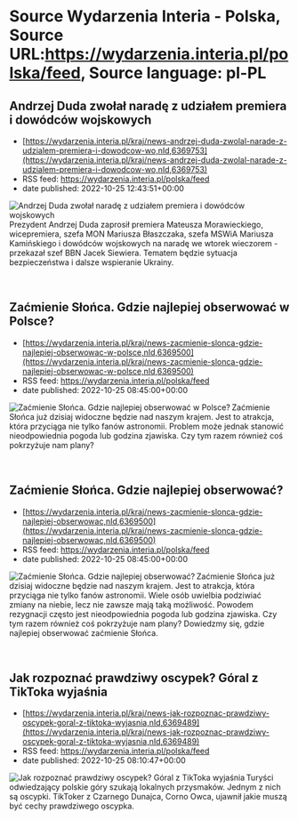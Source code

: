 # Source Wydarzenia Interia - Polska, Source URL:https://wydarzenia.interia.pl/polska/feed, Source language: pl-PL

## Andrzej Duda zwołał naradę z udziałem premiera i dowódców wojskowych
 - [https://wydarzenia.interia.pl/kraj/news-andrzej-duda-zwolal-narade-z-udzialem-premiera-i-dowodcow-wo,nId,6369753](https://wydarzenia.interia.pl/kraj/news-andrzej-duda-zwolal-narade-z-udzialem-premiera-i-dowodcow-wo,nId,6369753)
 - RSS feed: https://wydarzenia.interia.pl/polska/feed
 - date published: 2022-10-25 12:43:51+00:00

<p><a href="https://wydarzenia.interia.pl/kraj/news-andrzej-duda-zwolal-narade-z-udzialem-premiera-i-dowodcow-wo,nId,6369753"><img align="left" alt="Andrzej Duda zwołał naradę z udziałem premiera i dowódców wojskowych" src="https://i.iplsc.com/andrzej-duda-zwolal-narade-z-udzialem-premiera-i-dowodcow-wo/000G90J1P114GXE4-C321.jpg" /></a>Prezydent Andrzej Duda zaprosił premiera Mateusza Morawieckiego, wicepremiera, szefa MON Mariusza Błaszczaka, szefa MSWiA Mariusza Kamińskiego i dowódców wojskowych na naradę we wtorek wieczorem - przekazał szef BBN Jacek Siewiera. Tematem będzie sytuacja bezpieczeństwa i dalsze wspieranie Ukrainy.</p><br clear="all" />

## Zaćmienie Słońca. Gdzie najlepiej obserwować w Polsce?
 - [https://wydarzenia.interia.pl/kraj/news-zacmienie-slonca-gdzie-najlepiej-obserwowac-w-polsce,nId,6369500](https://wydarzenia.interia.pl/kraj/news-zacmienie-slonca-gdzie-najlepiej-obserwowac-w-polsce,nId,6369500)
 - RSS feed: https://wydarzenia.interia.pl/polska/feed
 - date published: 2022-10-25 08:45:00+00:00

<p><a href="https://wydarzenia.interia.pl/kraj/news-zacmienie-slonca-gdzie-najlepiej-obserwowac-w-polsce,nId,6369500"><img align="left" alt="Zaćmienie Słońca. Gdzie najlepiej obserwować w Polsce?" src="https://i.iplsc.com/zacmienie-slonca-gdzie-najlepiej-obserwowac-w-polsce/000G8ZAF48R7OS1P-C321.jpg" /></a>Zaćmienie Słońca już dzisiaj widoczne będzie nad naszym krajem. Jest to atrakcja, która przyciąga nie tylko fanów astronomii. Problem może jednak stanowić nieodpowiednia pogoda lub godzina zjawiska. Czy tym razem również coś pokrzyżuje nam plany? </p><br clear="all" />

## Zaćmienie Słońca. Gdzie najlepiej obserwować?
 - [https://wydarzenia.interia.pl/kraj/news-zacmienie-slonca-gdzie-najlepiej-obserwowac,nId,6369500](https://wydarzenia.interia.pl/kraj/news-zacmienie-slonca-gdzie-najlepiej-obserwowac,nId,6369500)
 - RSS feed: https://wydarzenia.interia.pl/polska/feed
 - date published: 2022-10-25 08:45:00+00:00

<p><a href="https://wydarzenia.interia.pl/kraj/news-zacmienie-slonca-gdzie-najlepiej-obserwowac,nId,6369500"><img align="left" alt="Zaćmienie Słońca. Gdzie najlepiej obserwować?" src="https://i.iplsc.com/zacmienie-slonca-gdzie-najlepiej-obserwowac/000G8ZAF48R7OS1P-C321.jpg" /></a>Zaćmienie Słońca już dzisiaj widoczne będzie nad naszym krajem. Jest to atrakcja, która przyciąga nie tylko fanów astronomii. Wiele osób uwielbia podziwiać zmiany na niebie, lecz nie zawsze mają taką możliwość. Powodem rezygnacji często jest nieodpowiednia pogoda lub godzina zjawiska. Czy tym razem również coś pokrzyżuje nam plany? Dowiedzmy się, gdzie najlepiej obserwować zaćmienie Słońca.</p><br clear="all" />

## Jak rozpoznać prawdziwy oscypek? Góral z TikToka wyjaśnia
 - [https://wydarzenia.interia.pl/kraj/news-jak-rozpoznac-prawdziwy-oscypek-goral-z-tiktoka-wyjasnia,nId,6369489](https://wydarzenia.interia.pl/kraj/news-jak-rozpoznac-prawdziwy-oscypek-goral-z-tiktoka-wyjasnia,nId,6369489)
 - RSS feed: https://wydarzenia.interia.pl/polska/feed
 - date published: 2022-10-25 08:10:47+00:00

<p><a href="https://wydarzenia.interia.pl/kraj/news-jak-rozpoznac-prawdziwy-oscypek-goral-z-tiktoka-wyjasnia,nId,6369489"><img align="left" alt="Jak rozpoznać prawdziwy oscypek? Góral z TikToka wyjaśnia" src="https://i.iplsc.com/jak-rozpoznac-prawdziwy-oscypek-goral-z-tiktoka-wyjasnia/000G8Z3KMUEFYL3O-C321.jpg" /></a>Turyści odwiedzający polskie góry szukają lokalnych przysmaków. Jednym z nich są oscypki. TikToker z Czarnego Dunajca, Corno Owca, ujawnił jakie muszą być cechy prawdziwego oscypka.</p><br clear="all" />
